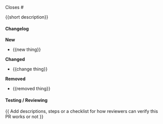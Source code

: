 Closes #

{{short description}}

#### Changelog

**New**

- {{new thing}}

**Changed**

- {{change thing}}

**Removed**

- {{removed thing}}

#### Testing / Reviewing

{{ Add descriptions, steps or a checklist for how reviewers can verify this PR works or not }}